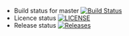 - Build status for master [![Build Status](https://travis-ci.com/KaitlinCarlon/sem.svg?branch=master)](https://travis-ci.com/KaitlinCarlon/sem)
- Licence status [![LICENSE](https://img.shields.io/github/license/KaitlinCarlon/sem.svg?style=flat-square)](https://github.com/KaitlinCarlon/sem/blob/master/LICENSE)
- Release status [![Releases](https://img.shields.io/github/release/KaitlinCarlon/sem/all.svg?style=flat-square)](https://github.com/KaitlinCarlon/sem/releases)

